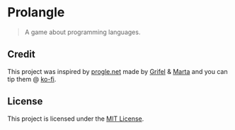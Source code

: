# Prolangle

> A game about programming languages.

## Credit

This project was inspired by [progle.net](https://progle.net/) made by
[Grifel](https://grifel.dev/) & [Marta](https://twitter.com/martaannasz) and you can tip them @
[ko-fi](https://ko-fi.com/grifel).

## License

This project is licensed under the [MIT License](../LICENSE).
